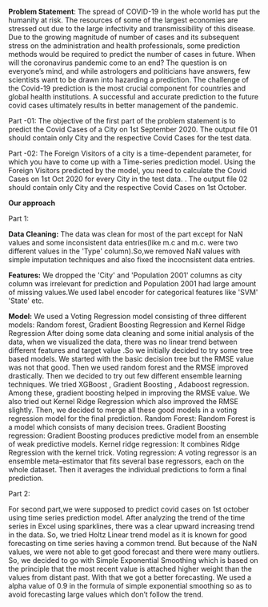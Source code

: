 **Problem Statement**:
The spread of COVID-19 in the whole world has put the humanity at risk. The resources of
some of the largest economies are stressed out due to the large infectivity and
transmissibility of this disease. Due to the growing magnitude of number of cases and its
subsequent stress on the administration and health professionals, some prediction methods
would be required to predict the number of cases in future.
When will the coronavirus pandemic come to an end? The question is on everyone’s mind,
and while astrologers and politicians have answers, few scientists want to be drawn into
hazarding a prediction.
The challenge of the Covid-19 prediction is the most crucial component for countries and
global health institutions. A successful and accurate prediction to the future covid cases
ultimately results in better management of the pandemic.

Part -01:
The objective of the first part of the problem statement is to predict the Covid Cases of a
City on 1st September 2020. The output file 01 should contain only City and the respective
Covid Cases for the test data.


Part -02:
The Foreign Visitors of a city is a time-dependent parameter, for which you have to come up
with a Time-series prediction model. Using the Foreign Visitors predicted by the model, you
need to calculate the Covid Cases on 1st Oct 2020 for every City in the test data. . The
output file 02 should contain only City and the respective Covid Cases on 1st October.

**Our approach**

Part 1:

**Data Cleaning:**
The data was clean for most of the part except for NaN values and some inconsistent data entries(like m.c and m.c. were two different values in the 'Type' column).So,we removed NaN values with simple imputation techniques and also fixed the incocnsistent data entries.

**Features:**
We dropped the 'City' and 'Population 2001' columns as city column was irrelevant for prediction and Population 2001 had large amount of missing values.We used label encoder for categorical features like 'SVM' 'State' etc.

**Model:**
We used a Voting Regression model consisting of three different models: Random forest, Gradient Boosting Regression and Kernel Ridge Regression
After doing some data cleaning and some initial analysis of the data, when we visualized the data, there was no linear trend between different features and target value .So we initially decided to try some tree based models. We started with the basic decision tree but the RMSE value was not that good. Then we used random forest and the RMSE improved drastically. Then we decided to try out few different ensemble learning techniques. We tried XGBoost , Gradient Boosting , Adaboost regression. Among these, gradient boosting helped in improving the RMSE value. We also tried out Kernel Ridge Regression which also improved the RMSE slightly. Then, we decided to merge all these good models in a voting regression model for the final prediction.
Random Forest: Random Forest is a model which consists of many decision trees.
Gradient Boosting regression: Gradient Boosting produces predictive model from an ensemble of weak predictive models.
Kernel ridge regression: It combines Ridge Regression with the kernel trick.
Voting regression: A voting regressor is an ensemble meta-estimator that fits several base regressors, each on the whole dataset. Then it averages the individual predictions to form a final prediction.

Part 2:

For second part,we were supposed to predict covid cases on 1st october using time series prediction model. After analyzing the trend of the time series in Excel using sparklines, there was a clear upward increasing trend in the data. So, we tried Holtz Linear trend model as it is known for good forecasting on time series having a common trend. But because of the NaN values, we were not able to get good forecast and there were many outliers. So, we decided to go with Simple Exponential Smoothing which is based on the principle that the most recent value is attached higher weight than the values from distant past. With that we got a better forecasting. We used a alpha value of 0.9 in the formula of simple exponential smoothing so as to avoid forecasting large values which don’t follow the trend.
